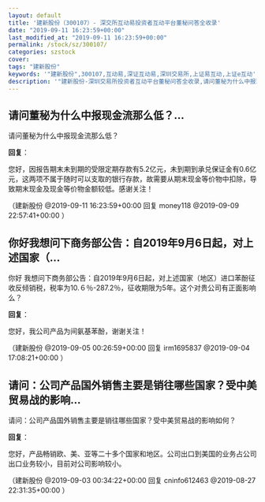 ```yaml
---
layout: default
title: '建新股份（300107）- 深交所互动易投资者互动平台董秘问答全收录'
date: "2019-09-11 16:23:59+00:00"
last_modified_at: "2019-09-11 16:23:59+00:00"
permalink: /stock/sz/300107/
categories: szstock
cover: 
tags: "建新股份"
keywords: '"建新股份",300107,互动易,深证互动易,深圳交易所,上证易互动,上证e互动'
description: '"建新股份-深圳交易所投资者互动平台董秘问答全收录,请问董秘为什么中报现金流那么低？"'
---
```


## 请问董秘为什么中报现金流那么低？...

请问董秘为什么中报现金流那么低？

**回复**：

您好，因报告期末未到期的受限定期存款有5.2亿元，未到期到承兑保证金有0.6亿元，这两项不属于随时可以支取的银行存款，故需要从期末现金等价物中扣除，导致期末现金及现金等价物金额较低。感谢关注！ 

（建新股份  @2019-09-11 16:23:59+00:00 回复 money118  @2019-09-09 22:57:41+00:00 ）

## 你好我想问下商务部公告：自2019年9月6日起，对上述国家（...

你好   我想问下商务部公告：自2019年9月6日起，对上述国家（地区）进口苯酚征收反倾销税，税率为10.６％-287.2％，征收期限为5年。这个对贵公司有正面影响么？

**回复**：

您好，我公司产品为间氨基苯酚，谢谢关注！ 

（建新股份  @2019-09-05 00:26:59+00:00 回复 irm1695837  @2019-09-04 17:08:21+00:00 ）

## 请问：公司产品国外销售主要是销往哪些国家？受中美贸易战的影响...

请问：公司产品国外销售主要是销往哪些国家？受中美贸易战的影响如何？

**回复**：

您好，产品畅销欧、美、亚等二十多个国家和地区。公司出口到美国的业务占公司出口业务较小，目前对公司影响较小。 

（建新股份  @2019-09-03 00:34:22+00:00 回复 cninfo612463  @2019-08-27 22:31:35+00:00 ）

